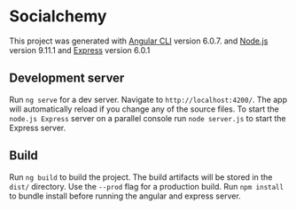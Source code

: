 # Socialchemy

This project was generated with [Angular CLI](https://github.com/angular/angular-cli) version 6.0.7. and
[Node.js](https://nodejs.org/en/) version 9.11.1 and [Express](https://expressjs.com/) version 6.0.1

## Development server

Run `ng serve` for a dev server. Navigate to `http://localhost:4200/`. The app will automatically reload if you change any of the source files. 
To start the `node.js Express` server on a parallel console run `node server.js` to start the Express server.

## Build

Run `ng build` to build the project. The build artifacts will be stored in the `dist/` directory. Use the `--prod` flag for a production build.
Run `npm install` to bundle install before running the angular and express server.
